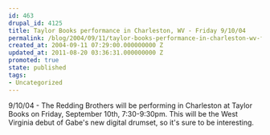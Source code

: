 ```yaml
---
id: 463
drupal_id: 4125
title: Taylor Books performance in Charleston, WV - Friday 9/10/04
permalink: /blog/2004/09/11/taylor-books-performance-in-charleston-wv-friday-91004/
created_at: 2004-09-11 07:29:00.000000000 Z
updated_at: 2011-08-20 03:36:31.000000000 Z
promoted: true
state: published
tags:
- Uncategorized
---
```

9/10/04 - The Redding Brothers will be performing in Charleston at Taylor Books on Friday, September 10th, 7:30-9:30pm. This will be the West Virginia debut of Gabe's new digital drumset, so it's sure to be interesting.

